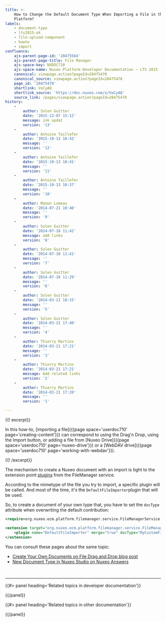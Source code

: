 ```yaml
---
title: >-
    How to Change the Default Document Type When Importing a File in the Nuxeo
    Platform?
labels:
    - document-type
    - lts2015-ok
    - file-upload-component
    - howto
    - import
confluence:
    ajs-parent-page-id: '28475564'
    ajs-parent-page-title: File Manager
    ajs-space-key: NXDOC710
    ajs-space-name: Nuxeo Platform Developer Documentation — LTS 2015
    canonical: viewpage.action?pageId=28475478
    canonical_source: viewpage.action?pageId=28475478
    page_id: '28475478'
    shortlink: VoCyAQ
    shortlink_source: 'https://doc.nuxeo.com/x/VoCyAQ'
    source_link: /pages/viewpage.action?pageId=28475478
history:
    - 
        author: Solen Guitter
        date: '2015-12-07 15:12'
        message: ink updat
        version: '13'
    - 
        author: Antoine Taillefer
        date: '2015-10-13 10:42'
        message: ''
        version: '12'
    - 
        author: Antoine Taillefer
        date: '2015-10-13 10:41'
        message: ''
        version: '11'
    - 
        author: Antoine Taillefer
        date: '2015-10-13 10:37'
        message: ''
        version: '10'
    - 
        author: Manon Lumeau
        date: '2014-07-21 10:48'
        message: ''
        version: '9'
    - 
        author: Solen Guitter
        date: '2014-07-18 11:42'
        message: add links
        version: '8'
    - 
        author: Solen Guitter
        date: '2014-07-18 11:41'
        message: ''
        version: '7'
    - 
        author: Solen Guitter
        date: '2014-07-18 11:29'
        message: ''
        version: '6'
    - 
        author: Solen Guitter
        date: '2014-03-21 18:15'
        message: ''
        version: '5'
    - 
        author: Solen Guitter
        date: '2014-03-21 17:40'
        message: ''
        version: '4'
    - 
        author: Thierry Martins
        date: '2014-03-21 17:21'
        message: ''
        version: '3'
    - 
        author: Thierry Martins
        date: '2014-03-21 17:21'
        message: Add related links
        version: '2'
    - 
        author: Thierry Martins
        date: '2014-03-21 17:20'
        message: ''
        version: '1'

---
```

{{! excerpt}}

In this how-to, [importing a file]({{page space='userdoc710' page='creating-content'}}) can correspond to using the Drag'n Drop, using the Import button, or adding a file from [Nuxeo Drive]({{page space='userdoc710' page='nuxeo-drive'}}) or a [WebDAV drive]({{page space='userdoc710' page='working-with-webdav'}}).

{{! /excerpt}}

The mechanism to create a Nuxeo document with an import is tight to the extension point [plugins](http://explorer.nuxeo.org/nuxeo/site/distribution/Nuxeo%20Platform-7.10/viewExtensionPoint/org.nuxeo.ecm.platform.filemanager.service.FileManagerService--plugins) from the FileManager service.

According to the mimetype of the file you try to import, a specific plugin will be called. And most of the time, it's the `DefaultFileImporter`plugin that will be used.

So, to create a document of your own type that, you have to set the&nbsp;`docType` attribute when overwriting the default contribution:

```xml
<require>org.nuxeo.ecm.platform.filemanager.service.FileManagerService.Plugins</require>

<extension target="org.nuxeo.ecm.platform.filemanager.service.FileManagerService" point="plugins">
    <plugin name="DefaultFileImporter" merge="true" docType="MyCustomFileType" />
</extension>
```

You can consult these pages about the same topic:

*   [Create Your Own Documents on File Drag and Drop blog post](http://www.nuxeo.com/blog/development/2012/05/monday-dev-heaven-fileimporter-plugin/)
*   [New Document Type in Nuxeo Studio on Nuxeo Answers](http://answers.nuxeo.com/questions/7276/new-document-type-in-nuxeo-studio)

&nbsp;

* * *

<div class="row" data-equalizer data-equalize-on="medium"><div class="column medium-6">{{#> panel heading='Related topics in developer documentation'}}

{{/panel}}</div><div class="column medium-6">{{#> panel heading='Related topics in other documentation'}}

{{/panel}}</div></div>